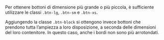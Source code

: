 Per ottenere bottoni di dimensione più grande o più piccola, è sufficiente utilizzare le classi `.btn-lg`, `.btn-sm` e `.btn-xs`.

Aggiungendo la classe `.btn-block` si ottengono invece bottoni che prendono tutta l’ampiezza a loro disposizione, a seconda delle dimensioni del loro contenitore. In questo caso, anche i bordi non sono più arrotondati.
